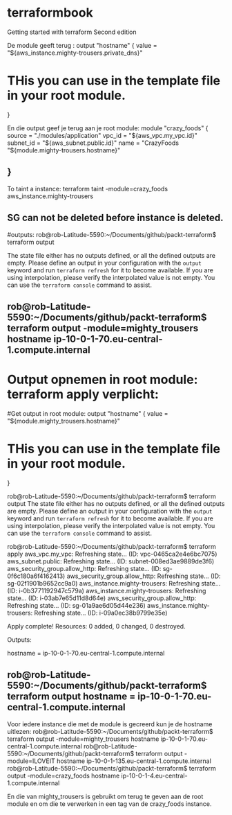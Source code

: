 # terraformbook
Getting started with terraform Second edition

De module geeft terug :
output "hostname" {
  value = "${aws_instance.mighty-trousers.private_dns}"
  # THis you can use in the template file in your root module.
}

En die output geef je terug aan je root module:
module "crazy_foods" {
  source = "./modules/application"
  vpc_id = "${aws_vpc.my_vpc.id}"
  subnet_id = "${aws_subnet.public.id}"
  name = "CrazyFoods "${module.mighty-trousers.hostname}"

}
-------------------------------------------------------------------
To taint a instance:
terraform taint -module=crazy_foods aws_instance.mighty-trousers 

SG can not be deleted before instance is deleted.
-------------------------------------------------------------------


#outputs:
rob@rob-Latitude-5590:~/Documents/github/packt-terraform$ terraform output

The state file either has no outputs defined, or all the defined
outputs are empty. Please define an output in your configuration
with the `output` keyword and run `terraform refresh` for it to
become available. If you are using interpolation, please verify
the interpolated value is not empty. You can use the 
`terraform console` command to assist.

rob@rob-Latitude-5590:~/Documents/github/packt-terraform$ terraform output -module=mighty_trousers hostname
ip-10-0-1-70.eu-central-1.compute.internal
--
# Output opnemen in root module: terraform apply verplicht:
#Get output in root module:
output "hostname" {
  value = "${module.mighty_trousers.hostname}"

  # THis you can use in the template file in your root module.
}

rob@rob-Latitude-5590:~/Documents/github/packt-terraform$ terraform output
The state file either has no outputs defined, or all the defined
outputs are empty. Please define an output in your configuration
with the `output` keyword and run `terraform refresh` for it to
become available. If you are using interpolation, please verify
the interpolated value is not empty. You can use the 
`terraform console` command to assist.

rob@rob-Latitude-5590:~/Documents/github/packt-terraform$ terraform apply
aws_vpc.my_vpc: Refreshing state... (ID: vpc-0465ca2e4e6bc7075)
aws_subnet.public: Refreshing state... (ID: subnet-008ed3ae9889de3f6)
aws_security_group.allow_http: Refreshing state... (ID: sg-0f6c180a6f4162413)
aws_security_group.allow_http: Refreshing state... (ID: sg-02f1901b9652cc9a0)
aws_instance.mighty-trousers: Refreshing state... (ID: i-0b3771192947c579a)
aws_instance.mighty-trousers: Refreshing state... (ID: i-03ab7e65d11d8d64e)
aws_security_group.allow_http: Refreshing state... (ID: sg-01a9ae6d05d44e236)
aws_instance.mighty-trousers: Refreshing state... (ID: i-09a0ec38b9799e35e)

Apply complete! Resources: 0 added, 0 changed, 0 destroyed.

Outputs:

hostname = ip-10-0-1-70.eu-central-1.compute.internal

rob@rob-Latitude-5590:~/Documents/github/packt-terraform$ terraform output
hostname = ip-10-0-1-70.eu-central-1.compute.internal
--------------------------------------------------------------------
Voor iedere instance die met de module is gecreerd kun je de hostname uitlezen:
rob@rob-Latitude-5590:~/Documents/github/packt-terraform$ terraform output -module=mighty_trousers hostname
ip-10-0-1-70.eu-central-1.compute.internal
rob@rob-Latitude-5590:~/Documents/github/packt-terraform$ terraform output -module=ILOVEIT hostname
ip-10-0-1-135.eu-central-1.compute.internal
rob@rob-Latitude-5590:~/Documents/github/packt-terraform$ terraform output -module=crazy_foods hostname
ip-10-0-1-4.eu-central-1.compute.internal

En die van mighty_trousers is gebruikt om terug te geven aan de root module en om die te verwerken in een tag van de crazy_foods instance.
